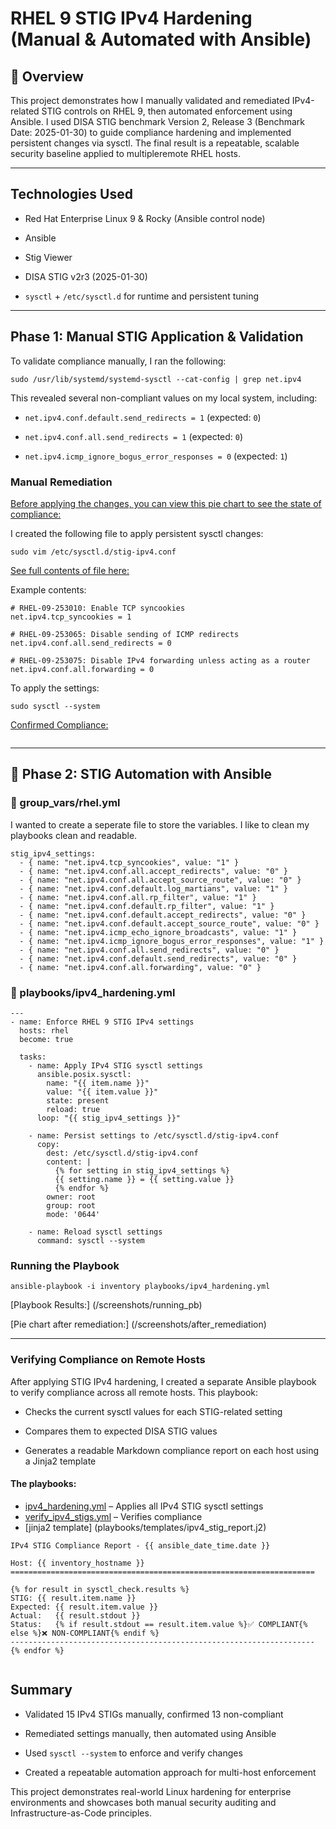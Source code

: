 RHEL 9 STIG IPv4 Hardening (Manual & Automated with Ansible)
============================================================

📌 Overview
-----------

This project demonstrates how I manually validated and remediated IPv4-related STIG controls on RHEL 9, then automated enforcement using Ansible. I used DISA STIG benchmark Version 2, Release 3 (Benchmark Date: 2025-01-30) to guide compliance hardening and implemented persistent changes via sysctl. The final result is a repeatable, scalable security baseline applied to multipleremote RHEL hosts.

* * * * *

Technologies Used
--------------------

-   Red Hat Enterprise Linux 9 & Rocky (Ansible control node)

-   Ansible

-   Stig Viewer

-   DISA STIG v2r3 (2025-01-30)

-   `sysctl` + `/etc/sysctl.d` for runtime and persistent tuning


* * * * *

Phase 1: Manual STIG Application & Validation
------------------------------------------------

To validate compliance manually, I ran the following:

```
sudo /usr/lib/systemd/systemd-sysctl --cat-config | grep net.ipv4
```

This revealed several non-compliant values on my local system, including:

-   `net.ipv4.conf.default.send_redirects = 1` (expected: `0`)

-   `net.ipv4.conf.all.send_redirects = 1` (expected: `0`)

-   `net.ipv4.icmp_ignore_bogus_error_responses = 0` (expected: `1`)

### Manual Remediation

[Before applying the changes, you can view this pie chart to see the state of compliance:](/screenshots/before_remediation)

I created the following file to apply persistent sysctl changes:

```
sudo vim /etc/sysctl.d/stig-ipv4.conf
```

[See full contents of file here:](/screenshots/sysctl_config_file)

Example contents:

```
# RHEL-09-253010: Enable TCP syncookies
net.ipv4.tcp_syncookies = 1

# RHEL-09-253065: Disable sending of ICMP redirects
net.ipv4.conf.all.send_redirects = 0

# RHEL-09-253075: Disable IPv4 forwarding unless acting as a router
net.ipv4.conf.all.forwarding = 0
```

To apply the settings:

```
sudo sysctl --system
```

[Confirmed Compliance:](/screenshots/compliance) 
```sudo /usr/lib/systemd/systemd-sysctl --cat-config | grep net.ipv4
```


* * * * *

🤖 Phase 2: STIG Automation with Ansible
----------------------------------------

### 📁 group_vars/rhel.yml

I wanted to create a seperate file to store the variables. I like to clean my playbooks clean and readable.
```
stig_ipv4_settings:
  - { name: "net.ipv4.tcp_syncookies", value: "1" }
  - { name: "net.ipv4.conf.all.accept_redirects", value: "0" }
  - { name: "net.ipv4.conf.all.accept_source_route", value: "0" }
  - { name: "net.ipv4.conf.default.log_martians", value: "1" }
  - { name: "net.ipv4.conf.all.rp_filter", value: "1" }
  - { name: "net.ipv4.conf.default.rp_filter", value: "1" }
  - { name: "net.ipv4.conf.default.accept_redirects", value: "0" }
  - { name: "net.ipv4.conf.default.accept_source_route", value: "0" }
  - { name: "net.ipv4.icmp_echo_ignore_broadcasts", value: "1" }
  - { name: "net.ipv4.icmp_ignore_bogus_error_responses", value: "1" }
  - { name: "net.ipv4.conf.all.send_redirects", value: "0" }
  - { name: "net.ipv4.conf.default.send_redirects", value: "0" }
  - { name: "net.ipv4.conf.all.forwarding", value: "0" }
```

### 📜 playbooks/ipv4_hardening.yml

```
---
- name: Enforce RHEL 9 STIG IPv4 settings
  hosts: rhel
  become: true

  tasks:
    - name: Apply IPv4 STIG sysctl settings
      ansible.posix.sysctl:
        name: "{{ item.name }}"
        value: "{{ item.value }}"
        state: present
        reload: true
      loop: "{{ stig_ipv4_settings }}"

    - name: Persist settings to /etc/sysctl.d/stig-ipv4.conf
      copy:
        dest: /etc/sysctl.d/stig-ipv4.conf
        content: |
          {% for setting in stig_ipv4_settings %}
          {{ setting.name }} = {{ setting.value }}
          {% endfor %}
        owner: root
        group: root
        mode: '0644'

    - name: Reload sysctl settings
      command: sysctl --system
```

### Running the Playbook

```
ansible-playbook -i inventory playbooks/ipv4_hardening.yml
```

[Playbook Results:] (/screenshots/running_pb)


[Pie chart after remediation:] (/screenshots/after_remediation)
* * * * *

### Verifying Compliance on Remote Hosts

After applying STIG IPv4 hardening, I created a separate Ansible playbook to verify compliance across all remote hosts. This playbook:

- Checks the current sysctl values for each STIG-related setting

- Compares them to expected DISA STIG values

- Generates a readable Markdown compliance report on each host using a Jinja2 template


#### The playbooks:


- [ipv4_hardening.yml](playbooks/ipv4_hardening.yml) – Applies all IPv4 STIG sysctl settings
- [verify_ipv4_stigs.yml](playbooks/verify_ipv4_stigs.yml) – Verifies compliance
- [jinja2 template] (playbooks/templates/ipv4_stig_report.j2)


```
IPv4 STIG Compliance Report - {{ ansible_date_time.date }}

Host: {{ inventory_hostname }}
====================================================================

{% for result in sysctl_check.results %}
STIG: {{ result.item.name }}
Expected: {{ result.item.value }}
Actual:   {{ result.stdout }}
Status:   {% if result.stdout == result.item.value %}✅ COMPLIANT{% else %}❌ NON-COMPLIANT{% endif %}
--------------------------------------------------------------------
{% endfor %}


```


Summary
---------

-   Validated 15 IPv4 STIGs manually, confirmed 13 non-compliant

-   Remediated settings manually, then automated using Ansible

-   Used `sysctl --system` to enforce and verify changes

-   Created a repeatable automation approach for multi-host enforcement

This project demonstrates real-world Linux hardening for enterprise environments and showcases both manual security auditing and Infrastructure-as-Code principles.
